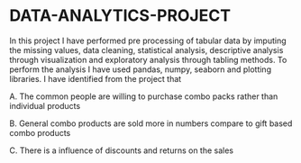 # DATA-ANALYTICS-PROJECT
In this project I have performed pre processing of tabular data by imputing the missing values, data cleaning, statistical analysis, descriptive analysis through visualization and exploratory analysis through tabling methods. To perform the analysis I have used pandas, numpy, seaborn and plotting libraries. I have identified from the project that

A. The common people are willing to purchase combo packs rather than individual products

B. General combo products are sold more in numbers compare to gift based combo products

C. There is a influence of discounts and returns on the sales
